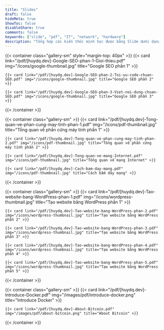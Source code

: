 ```yaml
---
title: "Slides"
draft: false
hideMeta: true
ShowToc: false
disableShare: true
comments: false
keywords: ["slide", "pdf", "IT", "network", "hardware"]
description: "Tổng hợp các kiến thức mình học được bằng Slide dưới dạng PDF"
---
```


{{< container class="gallery-sm" style="margin-top: 40px" >}}
    {{< card link="/pdf/[huydq.dev]-Google-SEO-phan-1-Gioi-thieu.pdf" img="/icons/google-thumbnail.jpg" title="Google SEO phần 1" >}}

    {{< card link="/pdf/[huydq.dev]-Google-SEO-phan-2-Toi-uu-code-chuan-SEO.pdf" img="/icons/google-thumbnail.jpg" title="Google SEO phần 2" >}}

    {{< card link="/pdf/[huydq.dev]-Google-SEO-phan-3-Viet-noi-dung-chuan-SEO.pdf" img="/icons/google-thumbnail.jpg" title="Google SEO phần 3" >}}
{{< /container >}}

{{< container class="gallery-sm" >}}
    {{< card link="/pdf/[huydq.dev]-Tong-quan-ve-phan-cung-may-tinh-phan-1.pdf" img="/icons/pdf-thumbnail.jpg" title="Tổng quan về phần cứng máy tính phần 1" >}}

    {{< card link="/pdf/[huydq.dev]-Tong-quan-ve-phan-cung-may-tinh-phan-2.pdf" img="/icons/pdf-thumbnail.jpg" title="Tổng quan về phần cứng máy tính phần 2" >}}

    {{< card link="/pdf/[huydq.dev]-Tong-quan-ve-mang-Internet.pdf" img="/icons/pdf-thumbnail.jpg" title="Tổng quan về mạng Internet" >}}

    {{< card link="/pdf/[huydq.dev]-Cach-bam-day-mang.pdf" img="/icons/pdf-thumbnail.jpg" title="Cách bấm dây mạng" >}}
{{< /container >}}

{{< container class="gallery-sm" >}}
    {{< card link="/pdf/[huydq.dev]-Tao-website-bang-WordPress-phan-1.pdf" img="/icons/wordpress-thumbnail.jpg" title="Tạo website bằng WordPress phần 1" >}}

    {{< card link="/pdf/[huydq.dev]-Tao-website-bang-WordPress-phan-2.pdf" img="/icons/wordpress-thumbnail.jpg" title="Tạo website bằng WordPress phần 2" >}}

    {{< card link="/pdf/[huydq.dev]-Tao-website-bang-WordPress-phan-3.pdf" img="/icons/wordpress-thumbnail.jpg" title="Tạo website bằng WordPress phần 3" >}}

    {{< card link="/pdf/[huydq.dev]-Tao-website-bang-WordPress-phan-4.pdf" img="/icons/wordpress-thumbnail.jpg" title="Tạo website bằng WordPress phần 4" >}}

    {{< card link="/pdf/[huydq.dev]-Tao-website-bang-WordPress-phan-5.pdf" img="/icons/wordpress-thumbnail.jpg" title="Tạo website bằng WordPress phần 5" >}}
{{< /container >}}

{{< container class="gallery-sm" >}}
    {{< card link="/pdf/[huydq.dev]-Introduce-Docker.pdf" img="/images/pdf/introduce-docker.png" title="Introduce Docker" >}}

    {{< card link="/pdf/[huydq.dev]-About-Bitcoin.pdf" img="/images/pdf/about-bitcoin.png" title="About Bitcoin" >}}
{{< /container >}}
